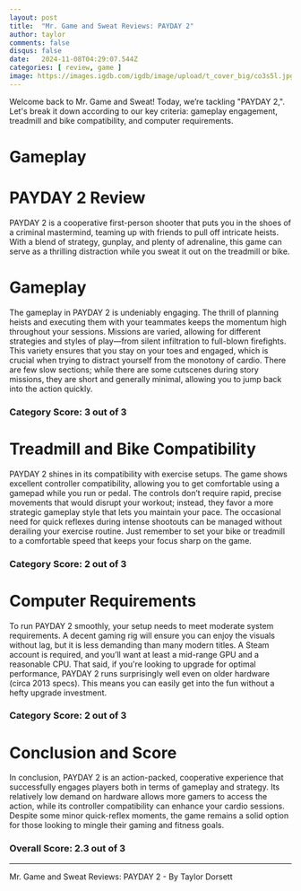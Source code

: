 ```yaml
---
layout: post
title:  "Mr. Game and Sweat Reviews: PAYDAY 2"
author: taylor
comments: false
disqus: false
date:   2024-11-08T04:29:07.544Z
categories: [ review, game ]
image: https://images.igdb.com/igdb/image/upload/t_cover_big/co3s5l.jpg
---
```


Welcome back to Mr. Game and Sweat! Today, we’re tackling "PAYDAY 2,". Let's break it down according to our key criteria: gameplay engagement, treadmill and bike compatibility, and computer requirements.

# Gameplay

# PAYDAY 2 Review

PAYDAY 2 is a cooperative first-person shooter that puts you in the shoes of a criminal mastermind, teaming up with friends to pull off intricate heists. With a blend of strategy, gunplay, and plenty of adrenaline, this game can serve as a thrilling distraction while you sweat it out on the treadmill or bike.

# Gameplay

The gameplay in PAYDAY 2 is undeniably engaging. The thrill of planning heists and executing them with your teammates keeps the momentum high throughout your sessions. Missions are varied, allowing for different strategies and styles of play—from silent infiltration to full-blown firefights. This variety ensures that you stay on your toes and engaged, which is crucial when trying to distract yourself from the monotony of cardio. There are few slow sections; while there are some cutscenes during story missions, they are short and generally minimal, allowing you to jump back into the action quickly.

### Category Score: 3 out of 3

# Treadmill and Bike Compatibility

PAYDAY 2 shines in its compatibility with exercise setups. The game shows excellent controller compatibility, allowing you to get comfortable using a gamepad while you run or pedal. The controls don’t require rapid, precise movements that would disrupt your workout; instead, they favor a more strategic gameplay style that lets you maintain your pace. The occasional need for quick reflexes during intense shootouts can be managed without derailing your exercise routine. Just remember to set your bike or treadmill to a comfortable speed that keeps your focus sharp on the game.

### Category Score: 2 out of 3

# Computer Requirements

To run PAYDAY 2 smoothly, your setup needs to meet moderate system requirements. A decent gaming rig will ensure you can enjoy the visuals without lag, but it is less demanding than many modern titles. A Steam account is required, and you’ll want at least a mid-range GPU and a reasonable CPU. That said, if you're looking to upgrade for optimal performance, PAYDAY 2 runs surprisingly well even on older hardware (circa 2013 specs). This means you can easily get into the fun without a hefty upgrade investment.

### Category Score: 2 out of 3

# Conclusion and Score

In conclusion, PAYDAY 2 is an action-packed, cooperative experience that successfully engages players both in terms of gameplay and strategy. Its relatively low demand on hardware allows more gamers to access the action, while its controller compatibility can enhance your cardio sessions. Despite some minor quick-reflex moments, the game remains a solid option for those looking to mingle their gaming and fitness goals.

### Overall Score: 2.3 out of 3

---

Mr. Game and Sweat Reviews: PAYDAY 2 - By Taylor Dorsett
